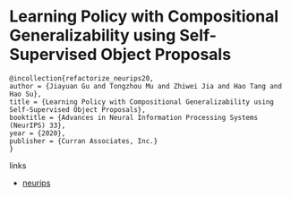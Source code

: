 # Learning Policy with Compositional Generalizability using Self-Supervised Object Proposals

```
@incollection{refactorize_neurips20,
author = {Jiayuan Gu and Tongzhou Mu and Zhiwei Jia and Hao Tang and Hao Su},
title = {Learning Policy with Compositional Generalizability using Self-Supervised Object Proposals},
booktitle = {Advances in Neural Information Processing Systems (NeurIPS) 33},
year = {2020},
publisher = {Curran Associates, Inc.}
}
```

links
- [neurips](https://nips.cc/Conferences/2020/ScheduleMultitrack?event=18001)
